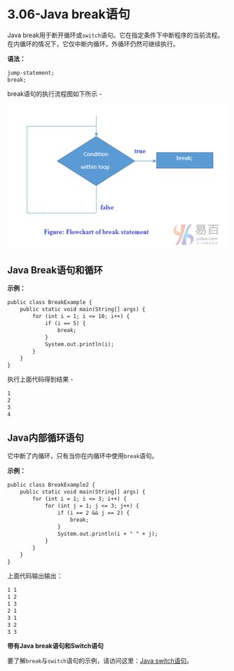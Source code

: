# 3.06-Java break语句

Java break用于断开循环或`switch`语句。它在指定条件下中断程序的当前流程。 在内循环的情况下，它仅中断内循环，外循环仍然可继续执行。

**语法：**

```
jump-statement;    
break;
```

break语句的执行流程图如下所示 -

![img](images/987080346_98968.png)

## Java Break语句和循环

**示例：**

```
public class BreakExample {
    public static void main(String[] args) {
        for (int i = 1; i <= 10; i++) {
            if (i == 5) {
                break;
            }
            System.out.println(i);
        }
    }
}

```

执行上面代码得到结果 -

```
1
2
3
4

```

## Java内部循环语句

它中断了内循环，只有当你在内循环中使用`break`语句。

**示例：**

```
public class BreakExample2 {
    public static void main(String[] args) {
        for (int i = 1; i <= 3; i++) {
            for (int j = 1; j <= 3; j++) {
                if (i == 2 && j == 2) {
                    break;
                }
                System.out.println(i + " " + j);
            }
        }
    }
}

```

上面代码输出输出：

```
1 1
1 2
1 3
2 1
3 1
3 2
3 3

```

**带有Java break语句和Switch语句**

要了解`break`与`switch`语句的示例，请访问这里：[Java switch语句](www.yiibai.com/java/java-switch.html)。
